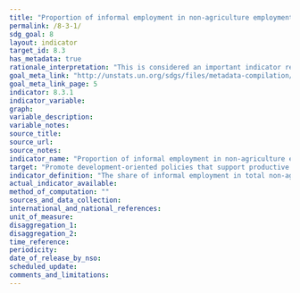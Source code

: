 ```yaml
---
title: "Proportion of informal employment in non-agriculture employment, by sex"
permalink: /8-3-1/
sdg_goal: 8
layout: indicator
target_id: 8.3
has_metadata: true
rationale_interpretation: "This is considered an important indicator regarding the quality of employment in an economy, and is relevant to developing and developed countries alike. A decreasing share of informal employment indicates progress as regards the proportion of persons employed that generally lack basic social or legal protections or employment benefits, whether they work in the formal sector, informal sector, or households."
goal_meta_link: "http://unstats.un.org/sdgs/files/metadata-compilation/Metadata-Goal-8.pdf"
goal_meta_link_page: 5
indicator: 8.3.1
indicator_variable: 
graph: 
variable_description: 
variable_notes: 
source_title: 
source_url: 
source_notes: 
indicator_name: "Proportion of informal employment in non-agriculture employment, by sex"
target: "Promote development-oriented policies that support productive activities, decent job creation, entrepreneurship, creativity and innovation, and encourage the formalization and growth of micro-, small- and medium-sized enterprises, including through access to financial services."
indicator_definition: "The share of informal employment in total non-agriculture employment refers to employment in informal jobs expressed as a percentage of total non-agriculture employment. Informal employment comprises persons who in their main or secondary jobs were: (a) Own-account workers, employers and members of producers' cooperatives employed in their own informal sector enterprises. The informal nature of their jobs follows directly from the characteristics of the enterprise; (b) Own-account workers engaged in the production of goods exclusively for own final use by their household (e.g. subsistence farming or do-it-yourself construction of own dwellings), if covered; (c) Contributing family workers, irrespective of whether they work in formal or informal sector enterprises. The informal nature of their jobs is due to the fact that contributing family workers usually do not have explicit, written contracts of employment, and that usually their employment is not subject to labour legislation, social security regulations, collective agreements, etc.; (e) Employees holding informal jobs, whether employed by formal sector enterprises, informal sector enterprises, or as paid domestic workers by households. Employees are considered to have informal jobs if their employment relationship is, in law or in practice, not subject to national labour legislation, income taxation, social protection or entitlement to certain employment benefits (paid annual or sick leave, etc.) for reasons such as: non-declaration of the jobs or the employees; casual jobs or jobs of a limited short duration; jobs with hours of work or wages below a specified threshold (e.g. for social security contributions); employment by unincorporated enterprises or by persons in households; jobs where the employee's place of work is outside the premises of the employer's enterprise (e.g. outworkers without employment contract); or jobs, for which labour regulations are not applied, not enforced, or not complied with for any other reason. Operational criteria used by countries to define informal jobs of employees include lack of coverage by social security system, lack of entitlement to paid annual or sick leave, or lack of written employment contract. "
actual_indicator_available: 
method_of_computation: ""
sources_and_data_collection: 
international_and_national_references: 
unit_of_measure: 
disaggregation_1: 
disaggregation_2: 
time_reference: 
periodicity: 
date_of_release_by_nso: 
scheduled_update: 
comments_and_limitations: 
---
```


